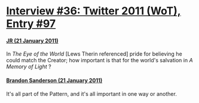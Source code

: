 # [Interview #36: Twitter 2011 (WoT), Entry #97](https://www.theoryland.com/intvmain.php?i=36#97)

#### [JR (21 January 2011)](http://twitter.com/wowtennis/status/28400737398562816)

In
*The Eye of the World*
[Lews Therin referenced] pride for believing he could match the Creator; how important is that for the world's salvation in
*A Memory of Light*
?

#### [Brandon Sanderson (21 January 2011)](http://twitter.com/BrandSanderson/status/28592241714921473)

It's all part of the Pattern, and it's all important in one way or another.


